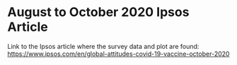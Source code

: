 # August to October 2020 Ipsos Article
Link to the Ipsos article where the survey data and plot are found:
https://www.ipsos.com/en/global-attitudes-covid-19-vaccine-october-2020